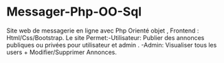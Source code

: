 # Messager-Php-OO-Sql
Site web de messagerie en ligne avec Php Orienté objet , Frontend : Html/Css/Bootstrap.
Le site Permet:-Utilisateur: Publier des annonces publiques ou privées pour utilisateur et admin .
-Admin: Visualiser tous les users + Modifier/Supprimer Annonces.
